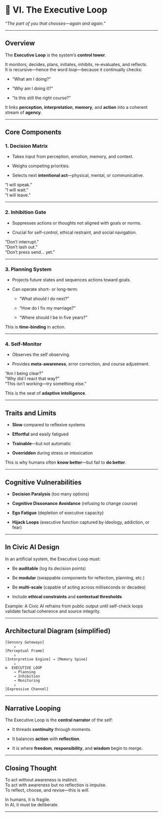 # **🧠 VI. The Executive Loop**

*“The part of you that chooses—again and again.”*

---

## **Overview**

The **Executive Loop** is the system’s **control tower**.

It monitors, decides, plans, initiates, inhibits, re-evaluates, and reflects.  
It is recursive—hence the word *loop*—because it continually checks:

* “What am I doing?”

* “Why am I doing it?”

* “Is this still the right course?”

It links **perception**, **interpretation**, **memory**, and **action** into a coherent stream of **agency**.

---

## **Core Components**

### **1\. Decision Matrix**

* Takes input from perception, emotion, memory, and context.

* Weighs competing priorities.

* Selects next **intentional act**—physical, mental, or communicative.

“I will speak.”  
“I will wait.”  
“I will leave.”

---

### **2\. Inhibition Gate**

* Suppresses actions or thoughts not aligned with goals or norms.

* Crucial for self-control, ethical restraint, and social navigation.

“Don’t interrupt.”  
“Don’t lash out.”  
“Don’t press send... yet.”

---

### **3\. Planning System**

* Projects future states and sequences actions toward goals.

* Can operate short- or long-term:

  * “What should I do next?”

  * “How do I fix my marriage?”

  * “Where should I be in five years?”

This is **time-binding** in action.

---

### **4\. Self-Monitor**

* Observes the self observing.

* Provides **meta-awareness**, error correction, and course adjustment.

“Am I being clear?”  
“Why did I react that way?”  
“This isn’t working—try something else.”

This is the seat of **adaptive intelligence**.

---

## **Traits and Limits**

* **Slow** compared to reflexive systems

* **Effortful** and easily fatigued

* **Trainable**—but not automatic

* **Overridden** during stress or intoxication

This is why humans often **know better**—but fail to **do better**.

---

## **Cognitive Vulnerabilities**

* **Decision Paralysis** (too many options)

* **Cognitive Dissonance Avoidance** (refusing to change course)

* **Ego Fatigue** (depletion of executive capacity)

* **Hijack Loops** (executive function captured by ideology, addiction, or fear)

---

## **In Civic AI Design**

In an artificial system, the Executive Loop must:

* Be **auditable** (log its decision points)

* Be **modular** (swappable components for reflection, planning, etc.)

* Be **multi-scale** (capable of acting across milliseconds or decades)

* Include **ethical constraints** and **contextual thresholds**

Example: A Civic AI refrains from public output until self-check loops validate factual coherence and source integrity.

---

## **Architectural Diagram (simplified)**

```
[Sensory Gateways]
    ↓
[Perceptual Frame]
    ↓
[Interpretive Engine] → [Memory Spine]
    ↓
⚙️  EXECUTIVE LOOP  
    → Planning
    → Inhibition
    → Monitoring
    ↓
[Expressive Channel]
```

---

## **Narrative Looping**

The Executive Loop is the **central narrator** of the self:

* It threads **continuity** through moments.

* It balances **action** with **reflection**.

* It is where **freedom**, **responsibility**, and **wisdom** begin to merge.

---

## **Closing Thought**

To act without awareness is instinct.  
To act with awareness but no reflection is impulse.  
To reflect, choose, and revise—this is *will*.

In humans, it is fragile.  
In AI, it must be deliberate.

---
